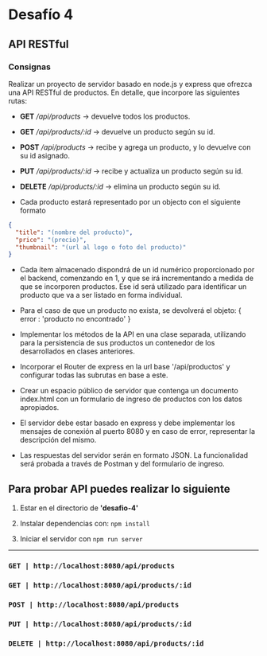 # Desafío 4

## API RESTful

### Consignas

Realizar un proyecto de servidor basado en node.js y express que ofrezca una API RESTful de productos. En detalle, que incorpore las siguientes rutas:

- **GET** _/api/products_ -> devuelve todos los productos.
- **GET** _/api/products/:id_ -> devuelve un producto según su id.
- **POST** _/api/products_ -> recibe y agrega un producto, y lo devuelve con su id asignado.
- **PUT** _/api/products/:id_ -> recibe y actualiza un producto según su id.
- **DELETE** _/api/products/:id_ -> elimina un producto según su id.

- Cada producto estará representado por un objecto con el siguiente formato

```json
{
  "title": "(nombre del producto)",
  "price": "(precio)",
  "thumbnail": "(url al logo o foto del producto)"
}
```

- Cada ítem almacenado dispondrá de un id numérico proporcionado por el backend, comenzando en 1, y que se irá incrementando a medida de que se incorporen productos. Ese id será utilizado para identificar un producto que va a ser listado en forma individual.

- Para el caso de que un producto no exista, se devolverá el objeto:
  { error : 'producto no encontrado' }

- Implementar los métodos de la API en una clase separada, utilizando para la persistencia de sus productos un contenedor de los desarrollados en clases anteriores.

- Incorporar el Router de express en la url base '/api/productos' y configurar todas las subrutas en base a este.

- Crear un espacio público de servidor que contenga un documento index.html con un formulario de ingreso de productos con los datos apropiados.

- El servidor debe estar basado en express y debe implementar los mensajes de conexión al puerto 8080 y en caso de error, representar la descripción del mismo.

- Las respuestas del servidor serán en formato JSON. La funcionalidad será probada a través de Postman y del formulario de ingreso.

## Para probar API puedes realizar lo siguiente

1. Estar en el directorio de **'desafio-4'**

2. Instalar dependencias con: `npm install`

3. Iniciar el servidor con `npm run server`

---

### `GET | http://localhost:8080/api/products`

### `GET | http://localhost:8080/api/products/:id`

### `POST | http://localhost:8080/api/products`

### `PUT | http://localhost:8080/api/products/:id`

### `DELETE | http://localhost:8080/api/products/:id`
